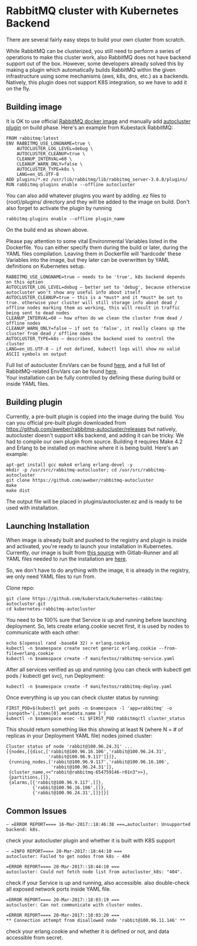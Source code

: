 # RabbitMQ cluster with Kubernetes Backend

There are several fairly easy steps to build your own cluster from scratch.  

While RabbitMQ can be clusterized, you still need to perform a series of operations to make this cluster work, also RabbitMQ does not have backend support out of the box. However, some developers already solved this by making a plugin which automatically builds RabbitMQ within the given infrastructure using some mechanisms (aws, k8s, dns, etc.) as a backends. Natively, this plugin does not support K8S integration, so we have to add it on the fly.  

## Building image  

It is OK to use official [RabbitMQ docker image](https://hub.docker.com/_/rabbitmq/) and manually add [autocluster plugin](https://github.com/rabbitmq/rabbitmq-autocluster) on build phase. Here's an example from Kubestack RabbitMQ:

```
FROM rabbitmq:latest
ENV RABBITMQ_USE_LONGNAME=true \
    AUTOCLUSTER_LOG_LEVEL=debug \
    AUTOCLUSTER_CLEANUP=true \
    CLEANUP_INTERVAL=60 \
    CLEANUP_WARN_ONLY=false \
    AUTOCLUSTER_TYPE=k8s \
    LANG=en_US.UTF-8
ADD plugins/*.ez /usr/lib/rabbitmq/lib/rabbitmq_server-3.6.8/plugins/
RUN rabbitmq-plugins enable --offline autocluster
```

You can also add whatever plugins you want by adding .ez files to {root}/plugins/ directory and they will be added to the image on build. Don't also forget to activate the plugin by running 

```
rabbitmq-plugins enable --offline plugin_name
```

On the build end as shown above.

Please pay attention to some vital Environmental Variables listed in the Dockerfile. You can either specify them during the build or later, during the YAML files compilation. Leaving them in Dockerfile will 'hardcode' these Variables into the image, but they later can be overwritten by YAML definitions on Kubernetes setup.

```
RABBITMQ_USE_LONGNAME=true — needs to be 'true', k8s backend depends on this option
AUTOCLUSTER_LOG_LEVEL=debug — better set to 'debug', because otherwise autocluster won't show any useful info about itself
AUTOCLUSTER_CLEANUP=true — this is a *must* and it *must* be set to true. otherwise your cluster will still storage info about dead / offline nodes marking them as working, this will result in traffic being sent to dead nodes
CLEANUP_INTERVAL=60 — how often do we clean the cluster from dead / offline nodes
CLEANUP_WARN_ONLY=false — if set to 'false', it really cleans up the cluster from dead / offline nodes
AUTOCLUSTER_TYPE=k8s — describes the backend used to control the cluster
LANG=en_US.UTF-8 — if not defined, kubectl logs will show no valid ASCII symbols on output
```

Full list of autocluster EnvVars can be found [here](https://github.com/aweber/rabbitmq-autocluster/wiki), and a full list of RabbitMQ-related EnvVars can be found [here](https://www.rabbitmq.com/configure.html#define-environment-variables).  
Your installation can be fully controlled by defining these during build or inside YAML files.

## Building plugin

Currently, a pre-built plugin is copied into the image during the build. You can you official pre-built plugin downloaded from https://github.com/aweber/rabbitmq-autocluster/releases but natively, autocluster doesn't support k8s backend, and adding it can be tricky.
We had to compile our own plugin from source. Building it requires Make 4.2 and Erlang to be installed on machine where it is being build. Here's an example:

```
apt-get install gcc make4 erlang erlang-devel -y
mkdir -p /usr/src/rabbitmq-autocluster; cd /usr/src/rabbitmq-autocluster
git clone https://github.com/aweber/rabbitmq-autocluster
make
make dist
```

The output file will be placed in plugins/autocluster.ez and is ready to be used with installation.

## Launching Installation

When image is already built and pushed to the registry and plugin is inside and activated, you're ready to launch your installation in Kubernetes. Currently, our image is built from [this source](https://github.com/aweber/rabbitmq-autocluster/tree/master/src) with Gitlab-Runner and all YAML files needed to run the installation are [here](https://github.com/kuberstack/kubernetes-rabbitmq-autocluster/tree/master/manifestos).

So, we don't have to do anything with the image, it is already in the registry, we only need YAML files to run from.

Clone repo:

```
git clone https://github.com/kuberstack/kubernetes-rabbitmq-autocluster.git
cd kubernetes-rabbitmq-autocluster
```

You need to be 100% sure that Service is up and running before launching deployment. So, lets create erlang.cookie secret first, it is used by nodes to communicate with each other:

```
echo $(openssl rand -base64 32) > erlang.cookie
kubectl -n $namespace create secret generic erlang.cookie --from-file=erlang.cookie
kubectl -n $namespace create -f manifestos/rabbitmq-service.yaml
```

After all services verified as up and running (you can check with kubectl get pods / kubectl get svc), run Deployment:

```
kubectl -n $namespace create -f manifestos/rabbitmq-deploy.yaml
```

Once everything is up you can check cluster status by running:

```
FIRST_POD=$(kubectl get pods -n $namespace -l 'app=rabbitmq' -o jsonpath='{.items[0].metadata.name }')
kubectl -n $namespace exec -ti $FIRST_POD rabbitmqctl cluster_status
```

This should return something like this showing at least N (where N = # of replicas in your Deployment YAML file) nodes joined cluster:

```
Cluster status of node 'rabbit@100.96.24.31' ...
[{nodes,[{disc,['rabbit@100.96.16.106','rabbit@100.96.24.31',
                'rabbit@100.96.9.117']}]},
 {running_nodes,['rabbit@100.96.9.117','rabbit@100.96.16.106',
                 'rabbit@100.96.24.31']},
 {cluster_name,<<"rabbit@rabbitmq-654759146-r01n3">>},
 {partitions,[]},
 {alarms,[{'rabbit@100.96.9.117',[]},
          {'rabbit@100.96.16.106',[]},
          {'rabbit@100.96.24.31',[]}]}]
```
      
## Common Issues

```
— =ERROR REPORT==== 16-Mar-2017::18:46:38 ===…autocluster: Unsupported backend: k8s.
```

check your autocluster plugin and whether it is built with K8S support

```
— =INFO REPORT==== 20-Mar-2017::18:44:10 ===
autocluster: Failed to get nodes from k8s - 404

=ERROR REPORT==== 20-Mar-2017::18:44:10 ===
autocluster: Could not fetch node list from autocluster_k8s: "404".
```

check if your Service is up and running, also accessible. also double-check all exposed network ports inside YAML file.

```
=ERROR REPORT==== 20-Mar-2017::18:03:19 ===
autocluster: Can not communicate with cluster nodes.

=ERROR REPORT==== 20-Mar-2017::18:03:20 ===
** Connection attempt from disallowed node 'rabbit@100.96.11.146' **
```

check your erlang.cookie and whether it is defined or not, and data accessible from secret.
